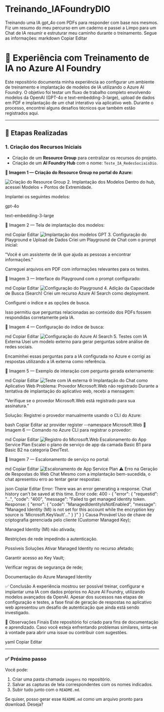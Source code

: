 # Treinando_IAFoundryDIO
Treinando uma IA gpt_4o com PDFs para responder com base nos mesmos. 
Fiz um resumo do meu percurso em um caderno e passei a Limpo para um Chat de IA resumir e estruturar meu caminho durante o treinamento. Segue as informações:
markdown
Copiar
Editar
# 🧠 Experiência com Treinamento de IA no Azure AI Foundry

Este repositório documenta minha experiência ao configurar um ambiente de treinamento e implantação de modelos de IA utilizando o Azure AI Foundry. O objetivo foi testar um fluxo de trabalho completo envolvendo modelos da OpenAI (GPT-4o e text-embedding-3-large), upload de dados em PDF e implantação de um chat interativo via aplicativo web. Durante o processo, encontrei alguns desafios técnicos que também estão registrados aqui.

---

## 🚀 Etapas Realizadas

### 1. Criação dos Recursos Iniciais
- Criação de um **Resource Group** para centralizar os recursos do projeto.
- Criação de um **AI Foundry Hub** com o nome: `Teste_IA_RedesSociaisDio`.

**📸 Imagem 1 — Criação do Resource Group no portal do Azure:**
 
![Criação do Resource Group](imagens/resource-group.png)
2. Implantação dos Modelos
Dentro do hub, acessei Modelos + Pontos de Extremidade.

Implantei os seguintes modelos:

gpt-4o

text-embedding-3-large

📸 Imagem 2 — Tela de implantação dos modelos:

md
Copiar
Editar
![Implantação dos modelos GPT](imagens/modelos-implantados.png)
3. Configuração do Playground e Upload de Dados
Criei um Playground de Chat com o prompt inicial:

"Você é um assistente de IA que ajuda as pessoas a encontrar informações."

Carreguei arquivos em PDF com informações relevantes para os testes.

📸 Imagem 3 — Interface do Playground com o prompt configurado:

md
Copiar
Editar
![Configuração do Playground](imagens/playground-chat.png)
4. Adição da Capacidade de Busca (Search)
Criei um recurso Azure AI Search como deployment.

Configurei o índice e as opções de busca.

Isso permitiu que perguntas relacionadas ao conteúdo dos PDFs fossem respondidas corretamente pela IA.

📸 Imagem 4 — Configuração do índice de busca:

md
Copiar
Editar
![Configuração do Azure AI Search](imagens/index-search.png)
5. Testes com IA Externa
Usei um modelo externo para gerar perguntas sobre análise de redes sociais.

Encaminhei essas perguntas para a IA configurada no Azure e corrigi as respostas utilizando a IA externa como referência.

📸 Imagem 5 — Exemplo de interação com pergunta gerada externamente:

md
Copiar
Editar
![Teste com IA externa](imagens/teste-pergunta-externa.png)
🌐 Implantação do Chat como Aplicativo Web
Problema: Provedor Microsoft.Web não registrado
Durante a tentativa de implantação do aplicativo web, recebi a mensagem:

“Verifique se o provedor Microsoft.Web está registrado para sua assinatura.”

Solução:
Registrei o provedor manualmente usando o CLI do Azure:

bash
Copiar
Editar
az provider register --namespace Microsoft.Web
📸 Imagem 6 — Comando no Azure CLI para registrar o provedor:

md
Copiar
Editar
![Registro do Microsoft.Web](imagens/cli-registro-microsoft-web.png)
Escalonamento do App Service Plan
Escalei o plano de serviço de app da camada Basic B1 para Basic B2 na categoria Dev/Test.

📸 Imagem 7 — Escalonamento de serviço no portal:

md
Copiar
Editar
![Escalonamento de App Service Plan](imagens/escalonamento-b1-b2.png)
⚠️ Erro na Geração de Respostas do Web Chat
Mesmo com a implantação bem-sucedida, o chat apresentou erro ao tentar gerar respostas:

json
Copiar
Editar
Error: There was an error generating a response. Chat history can't be saved at this time.
Error code: 400 - {
  "error": {
    "requestid": "...",
    "code": "400",
    "message": "Failed to get managed identity token. Response: {
      \"error\": {
        \"code\": \"ManagedIdentityIsNotEnabled\",
        \"message\": \"Managed Identity (MI) is not set for this account while the encryption key source is 'Microsoft.KeyVault'...\"
      }
    }"
  }
}
Causa Provável
Uso de chave de criptografia gerenciada pelo cliente (Customer Managed Key);

Managed Identity (MI) não ativada;

Restrições de rede impedindo a autenticação.

Possíveis Soluções
Ativar Managed Identity no recurso afetado;

Garantir acesso ao Key Vault;

Verificar regras de segurança de rede;

Documentação do Azure Managed Identity

✅ Conclusão
A experiência mostrou ser possível treinar, configurar e implantar uma IA com dados próprios no Azure AI Foundry, utilizando modelos avançados da OpenAI. Apesar dos sucessos nas etapas de configuração e testes, a fase final de geração de respostas no aplicativo web apresentou um desafio de autenticação que ainda está sendo investigado.

📌 Observações Finais
Este repositório foi criado para fins de documentação e aprendizado. Caso você esteja enfrentando problemas similares, sinta-se à vontade para abrir uma issue ou contribuir com sugestões.

yaml
Copiar
Editar

---

### ✅ Próximo passo

Você pode:

1. Criar uma pasta chamada `imagens` no repositório.
2. Salvar as capturas de tela correspondentes com os nomes indicados.
3. Subir tudo junto com o `README.md`.

Se quiser, posso gerar esse `README.md` como um arquivo pronto para download. Deseja?
